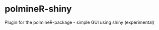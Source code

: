 polmineR-shiny
==============

Plugin for the polmineR-package - simple GUI using shiny (experimental)
